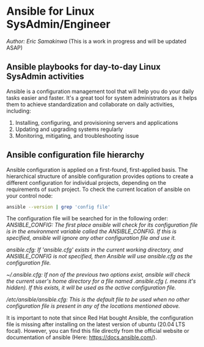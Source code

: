 # Ansible for Linux SysAdmin/Engineer
*Author:* *Eric Samakinwa* (This is a work in progress and will be updated ASAP)

## Ansible playbooks for day-to-day Linux SysAdmin activities
Ansible is a configuration management tool that will help you do your daily tasks easier and faster. It's a great tool for system administrators as it helps them to achieve standardization and collaborate on daily activities, including:

1. Installing, configuring, and provisioning servers and applications
2. Updating and upgrading systems regularly
3. Monitoring, mitigating, and troubleshooting issue

## Ansible configuration file hierarchy
Ansible configuration is applied on a first-found, first-applied basis. The hierarchical structure of ansible configuration provides options to create a different configuration for individual projects, depending on the requirements of such project. To check the current location of ansible on your control node:

```bash
ansible --version | grep 'config file'
```
The configuration file will be searched for in the following order:
*ANSIBLE_CONFIG: The first place ansible will check for its configuration file is in the environment variable called the ANSIBLE_CONFIG. If this is specified, ansible will ignore any other configuration file and use it.*

*ansible.cfg: If 'ansible.cfg' exists in the current working directory, and ANSIBLE_CONFIG is not specified, then Ansible will use ansible.cfg as the configuration file.*

*~/.ansible.cfg: If non of the previous two options exist, ansible will check the current user's home directory for a file named .ansible.cfg (. means it's hidden). If this exists, it will be used as the active configuration file.*

*/etc/ansible/ansible.cfg: This is the default file to be used when no other configuration file is present in any of the locations mentioned above.*

It is important to note that since Red Hat bought Ansible, the configuration file is missing after installing on the latest version of ubuntu (20.04 LTS focal). However, you can find this file directly from the official website or documentation of ansible (Here: https://docs.ansible.com/).
 
